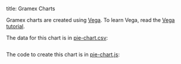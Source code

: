 title: Gramex Charts

Gramex charts are created using [Vega](http://vega.github.io/vega/). To learn Vega, read the [Vega tutorial](http://gramener.github.io/vegatutorial/).

<div id="pie-chart"></div>

The data for this chart is in [pie-chart.csv](pie-chart.csv):

<pre class="code" data-href="pie-chart.csv"></pre>

The code to create this chart is in [pie-chart.js](pie-chart.js):

<pre class="code" data-href="pie-chart.js"></pre>

<script src="https://cdnjs.cloudflare.com/ajax/libs/d3/3.5.16/d3.min.js"></script>
<script src="https://cdnjs.cloudflare.com/ajax/libs/vega/2.5.2/vega.min.js"></script>
<script src="pie-chart.js"></script>
<script>
d3.selectAll('.code')
  .each(function() {
    var el = d3.select(this)
    d3.text(el.attr('data-href'), function(error, text) {
      el.text(text)
    })
  })
</script>
